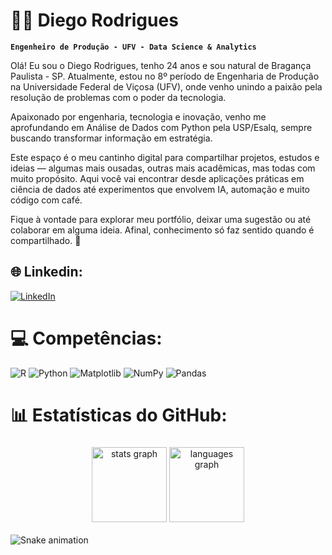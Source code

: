 # 👨‍💻 Diego Rodrigues

**`Engenheiro de Produção - UFV - Data Science & Analytics`**

Olá! Eu sou o Diego Rodrigues, tenho 24 anos e sou natural de Bragança Paulista - SP. Atualmente, estou no 8º período de Engenharia de Produção na Universidade Federal de Viçosa (UFV), onde venho unindo a paixão pela resolução de problemas com o poder da tecnologia.

Apaixonado por engenharia, tecnologia e inovação, venho me aprofundando em Análise de Dados com Python pela USP/Esalq, sempre buscando transformar informação em estratégia.

Este espaço é o meu cantinho digital para compartilhar projetos, estudos e ideias — algumas mais ousadas, outras mais acadêmicas, mas todas com muito propósito. Aqui você vai encontrar desde aplicações práticas em ciência de dados até experimentos que envolvem IA, automação e muito código com café.

Fique à vontade para explorar meu portfólio, deixar uma sugestão ou até colaborar em alguma ideia. Afinal, conhecimento só faz sentido quando é compartilhado. 🚀

## 🌐 Linkedin:
[![LinkedIn](https://img.shields.io/badge/LinkedIn-%230077B5.svg?logo=linkedin&logoColor=white)](https://www.linkedin.com/in/diegodeoliveirarodrigues/) 

# 💻 Competências:
![R](https://img.shields.io/badge/r-%23276DC3.svg?style=for-the-badge&logo=r&logoColor=white) ![Python](https://img.shields.io/badge/python-3670A0?style=for-the-badge&logo=python&logoColor=ffdd54) ![Matplotlib](https://img.shields.io/badge/Matplotlib-%23ffffff.svg?style=for-the-badge&logo=Matplotlib&logoColor=black) ![NumPy](https://img.shields.io/badge/numpy-%23013243.svg?style=for-the-badge&logo=numpy&logoColor=white) ![Pandas](https://img.shields.io/badge/pandas-%23150458.svg?style=for-the-badge&logo=pandas&logoColor=white)
# 📊 Estatísticas do GitHub:

###

<div align="center">
  <img src="https://github-readme-stats.vercel.app/api?username=diego-o-rodrigues&hide_title=false&hide_rank=false&show_icons=true&include_all_commits=true&count_private=true&disable_animations=false&theme=dark&locale=pt-br&hide_border=false&order=1" height="120" alt="stats graph"  />
  <img src="https://github-readme-stats.vercel.app/api/top-langs?username=diego-o-rodrigues&locale=pt-br&hide_title=false&layout=compact&card_width=320&langs_count=5&theme=dark&hide_border=false&order=2" height="120" alt="languages graph"  />
</div>

<!--
<br clear="both">
-->
<!--
<picture>
  <source media="(prefers-color-scheme: dark)" srcset="https://raw.githubusercontent.com/diego-o-rodrigues/diego-o-rodrigues/output/pacman-contribution-graph-dark.svg">
  <source media="(prefers-color-scheme: light)" srcset="https://raw.githubusercontent.com/diego-o-rodrigues/diego-o-rodrigues/output/pacman-contribution-graph.svg">
  <img alt="pacman contribution graph" src="https://raw.githubusercontent.com/diego-o-rodrigues/diego-o-rodrigues/output/pacman-contribution-graph.svg">
</picture>
-->

<br clear="both">

<img src="https://raw.githubusercontent.com/diego-o-rodrigues/diego-o-rodrigues/output/snake.svg" alt="Snake animation" />

###

